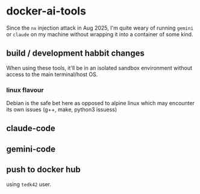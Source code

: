 # docker-ai-tools

Since the `nx` injection attack in Aug 2025, I'm quite weary of running
`gemini` or `claude` on my machine without wrapping it into a container of
some kind.

## build / development habbit changes

When using these tools, it'll be in an isolated sandbox environment without
access to the main terminal/host OS.

### linux flavour

Debian is the safe bet here as opposed to alpine linux which may encounter its
own issues (g++, make, python3 issuess)

## claude-code


## gemini-code


## push to docker hub

using `tedk42` user.
